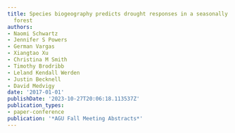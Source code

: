 ```yaml
---
title: Species biogeography predicts drought responses in a seasonally dry tropical
  forest
authors:
- Naomi Schwartz
- Jennifer S Powers
- German Vargas
- Xiangtao Xu
- Christina M Smith
- Timothy Brodribb
- Leland Kendall Werden
- Justin Becknell
- David Medvigy
date: '2017-01-01'
publishDate: '2023-10-27T20:06:18.113537Z'
publication_types:
- paper-conference
publication: '*AGU Fall Meeting Abstracts*'
---
```

